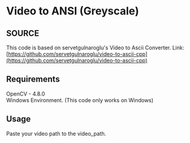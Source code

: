 # Video to ANSI (Greyscale)
## **SOURCE**
This code is based on servetgulnaroglu's Video to Ascii Converter. Link: [https://github.com/servetgulnaroglu/video-to-ascii-cpp](https://github.com/servetgulnaroglu/video-to-ascii-cpp)
## Requirements
OpenCV - 4.8.0<br />
Windows Environment. (This code only works on Windows)
## Usage
Paste your video path to the video_path.
